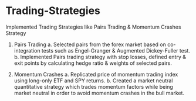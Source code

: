 # Trading-Strategies
Implemented Trading Strategies like Pairs Trading &amp; Momentum Crashes Strategy

1. Pairs Trading
a. Selected pairs from the forex market based on co-integration tests such as Engel-Granger & Augmented Dickey-Fuller test.
b. Implemented Pairs trading strategy with stop losses, defined entry & exit points by calculating hedge ratio & weights of selected pairs.

2. Momentum Crashes
a. Replicated price of momentum trading index using long-only ETF and SPY returns.
b. Created a market neutral quantitative strategy which trades momentum factors while being market neutral in order to avoid momentum crashes in the bull market.

